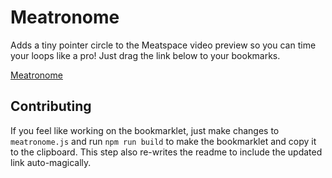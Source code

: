 # Meatronome

Adds a tiny pointer circle to the Meatspace video preview so you can time your loops like a pro! Just drag the link below to your bookmarks.

<a href="javascript:(function(){;var%20style=document.createElement(%22style%22);style.appendChild(document.createTextNode(%22%22));document.head.appendChild(style);style.sheet.insertRule(%22#meatronome%20%7B%20height:%2010px;%20position:%20absolute;%20top:%200;%20width:%20100%25;%7D%22,0);style.sheet.insertRule(%22@-webkit-keyframes%20move%20%7B%20from%20%7B%20left:%2010%25;%20%7D%20to%20%7B%20left:%2090%25;%20%7D%20%7D%22,0);style.sheet.insertRule(%22#meatronome%20.dot%20%7B%20%20display:%20block;%20position:%20absolute;%20width:%2010px;%20height:%2010px;%20border-radius:%2010px;%20background-color:%20rgba(%200,%200,%200,%200.6%20);%20-webkit-animation:%201s%20move%20linear%200s%20infinite%20alternate;%20%7D%22,0);var%20meatronome=document.createElement(%22div%22);meatronome.id=%22meatronome%22;var%20dot=document.createElement(%22b%22);dot.className=%22dot%22;meatronome.appendChild(dot);document.querySelector(%22#video-preview%22).appendChild(meatronome);})()">Meatronome</a>

## Contributing

If you feel like working on the bookmarklet, just make changes to `meatronome.js` and run `npm run build` to make the bookmarklet and copy it to the clipboard. This step also re-writes the readme to include the updated link auto-magically.

